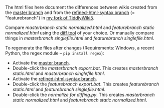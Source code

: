 The html files here document the differences between wikis created from the [master branch](https://github.com/nilslindemann/TiddlyWiki5/tree/master) and from the [refined-html-syntax branch](https://github.com/nilslindemann/TiddlyWiki5/tree/refined-html-syntax) (= "featurebranch") in [my fork of TiddlyWiki5](https://github.com/nilslindemann/TiddlyWiki5).

Compare _masterbranch static normalized.html_ and _featurebranch static normalized.html_ using the [diff tool](https://winmerge.org/) of your choice. Or manually compare things in _masterbranch singlefile.html_ and _featurebranch singlefile.html_.

To regenerate the files after changes (Requirements: Windows, a recent Python, the regex module – `pip install regex`):

* Activate the [master branch](https://github.com/nilslindemann/TiddlyWiki5/tree/master).
* Double-click the _masterbranch export.bat_. This creates _masterbranch static.html_ and _masterbranch singlefile.html_.
* Activate the [refined-html-syntax branch](https://github.com/nilslindemann/TiddlyWiki5/tree/refined-html-syntax).
* Double-click the _featurebranch export.bat_. This creates _featurebranch static.html_ and _featurebranch singlefile.html_.
* Double-click the _normalize for diffing.py_. This creates _masterbranch static normalized.html_ and _featurebranch static normalized.html_.

